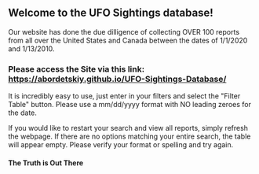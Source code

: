 ## Welcome to the UFO Sightings database!  

Our website has done the due dilligence of collecting OVER 100 reports from all over the United States and Canada between the dates of 1/1/2020 and 1/13/2010. 


### Please access the Site via this link: https://abordetskiy.github.io/UFO-Sightings-Database/

It is incredibly easy to use, just enter in your filters and select the "Filter Table" button. Please use a mm/dd/yyyy format with NO leading zeroes for the date.

If you would like to restart your search and view all reports, simply refresh the webpage. If there are no options matching your entire search, the table will appear empty. Please verify your format or spelling and try again.

#### The Truth is Out There

